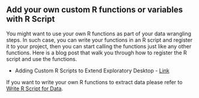 ## Add your own custom R functions or variables with R Script

You might want to use your own R functions as part of your data wrangling steps. In such case, you can write your functions in an R script and register it to your project, then you can start calling the functions just like any other functions. Here is a blog post that walk you through how to register the R script and use the functions.

* Adding Custom R Scripts to Extend Exploratory Desktop - [Link](https://blog.exploratory.io/adding-custom-r-scripts-to-extend-exploratory-desktop-a054832b9562#.68ny44np1)

If you want to write your own R functions to extract data please refer to [Write R Script for Data](). 
